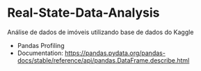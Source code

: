 # Real-State-Data-Analysis
Análise de dados de imóveis utilizando base de dados do Kaggle
- Pandas Profiling
- Documentation: https://pandas.pydata.org/pandas-docs/stable/reference/api/pandas.DataFrame.describe.html
